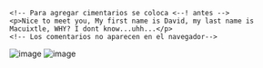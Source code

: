 <!DOCTYPE html>
<html lang="en">
<head>

    <!-- Para agregar cimentarios se coloca <--! antes -->
    <p>Nice to meet you, My first name is David, my last name is Macuixtle, WHY? I dont know...uhh...</p>
    <!-- Los comentarios no aparecen en el navegador-->
</body>
</html>

![image](https://github.com/user-attachments/assets/5ea3e039-1edb-450d-90f4-b4263d6be9c5)
![image](https://github.com/user-attachments/assets/d5180914-8031-42e2-9e39-901fc0d45000)
